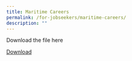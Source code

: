 ```yaml
---
title: Maritime Careers
permalink: /for-jobseekers/maritime-careers/
description: ""
---
```

Download the file here

  <a target="_blank" href="https://go.gov.sg/xg4tv7">Download</a>